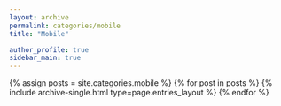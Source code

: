 ```yaml
---
layout: archive
permalink: categories/mobile
title: "Mobile"

author_profile: true
sidebar_main: true
---
```


{% assign posts = site.categories.mobile %}
{% for post in posts %} {% include archive-single.html type=page.entries_layout %} {% endfor %}